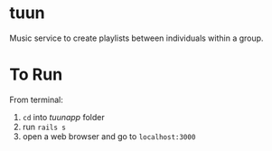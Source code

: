 # tuun
Music service to create playlists between individuals within a group.



# To Run
From terminal: 
1. `cd` into _tuunapp_ folder
2. run `rails s` 
3. open a web browser and go to `localhost:3000`
